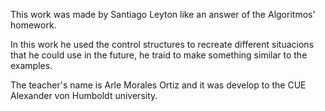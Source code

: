 This work was made by Santiago Leyton like an answer of the Algoritmos' homework.

In this work he used the control structures to recreate different situacions that he could use in the future,
he traid to make something similar to the examples.

The teacher's name is Arle Morales Ortiz and it was develop to the CUE Alexander von Humboldt university.
